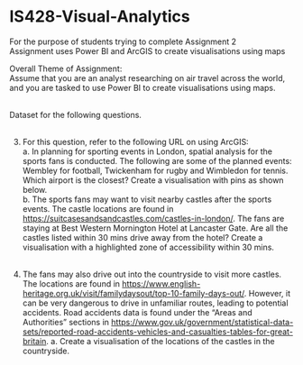# IS428-Visual-Analytics
For the purpose of students trying to complete Assignment 2 <br/>
Assignment uses Power BI and ArcGIS to create visualisations using maps <br/>

Overall Theme of Assignment: <br/>
Assume that you are an analyst researching on air travel across the world, and you are tasked to use Power BI to create visualisations using maps. <br/><br/>

Dataset for the following questions. <br/><br/>

3. For this question, refer to the following URL on using ArcGIS:<br/>
  a. In planning for sporting events in London, spatial analysis for the sports fans is conducted. The following are some of the planned events: Wembley for football, Twickenham for rugby and Wimbledon for tennis. Which airport is the closest? Create a visualisation with pins as shown below. <br/>
  b. The sports fans may want to visit nearby castles after the sports events. The castle locations are found in https://suitcasesandsandcastles.com/castles-in-london/. The fans are staying at Best Western Mornington Hotel at Lancaster Gate. Are all the castles listed within 30 mins drive away from the hotel? Create a visualisation with a highlighted zone of accessibility within 30 mins.
<br/><br/>

4. The fans may also drive out into the countryside to visit more castles. The locations are found in https://www.english-heritage.org.uk/visit/familydaysout/top-10-family-days-out/. However, it can be very dangerous to drive in unfamiliar routes, leading to potential accidents. Road accidents data is found under the “Areas and Authorities” sections in https://www.gov.uk/government/statistical-data-sets/reported-road-accidents-vehicles-and-casualties-tables-for-great-britain.
  a. Create a visualisation of the locations of the castles in the countryside.

